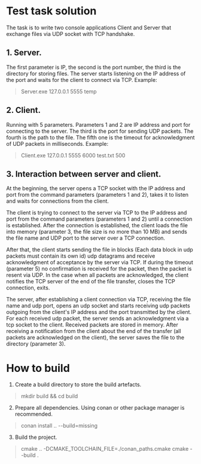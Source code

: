# Test task solution

The task is to write two console applications Client and Server that exchange files via UDP socket with TCP handshake.

## 1. Server.
The first parameter is IP, the second is the port number, the third is the directory for storing files.
The server starts listening on the IP address of the port and waits for the client to connect via TCP.
Example:
> Server.exe 127.0.0.1 5555 temp

## 2. Client.
Running with 5 parameters. Parameters 1 and 2 are IP address and port for connecting to the server. The third is the port for sending UDP packets. The fourth is the path to the file. The fifth one is the timeout for acknowledgment of UDP packets in milliseconds.
Example:
> Client.exe 127.0.0.1 5555 6000 test.txt 500

## 3. Interaction between server and client.
At the beginning, the server opens a TCP socket with the IP address and port from the command parameters (parameters 1 and 2), takes it to listen and waits for connections from the client.

The client is trying to connect to the server via TCP to the IP address and port from the command parameters (parameters 1 and 2) until a connection is established. After the connection is established, the client loads the file into memory (parameter 3, the file size is no more than 10 MB) and sends the file name and UDP port to the server over a TCP connection.

After that, the client starts sending the file in blocks (Each data block in udp packets must contain its own id) udp datagrams and receive acknowledgment of acceptance by the server via TCP.
If during the timeout (parameter 5) no confirmation is received for the packet, then the packet is resent via UDP. In the case when all packets are acknowledged, the client notifies the TCP server of the end of the file transfer, closes the TCP connection, exits.

The server, after establishing a client connection via TCP, receiving the file name and udp port, opens an udp socket and starts receiving udp packets outgoing from the client's IP address and the port transmitted by the client.
For each received udp packet, the server sends an acknowledgment via a tcp socket to the client. Received packets are stored in memory. After receiving a notification from the client about the end of the transfer (all packets are acknowledged on the client), the server saves the file to the directory (parameter 3).

# How to build
1. Create a build directory to store the build artefacts.
> mkdir build && cd build
2. Prepare all dependencies. Using conan or other package manager is recommended.
> conan install .. --build=missing
3. Build the project.
> cmake .. -DCMAKE_TOOLCHAIN_FILE=./conan_paths.cmake
> cmake --build .